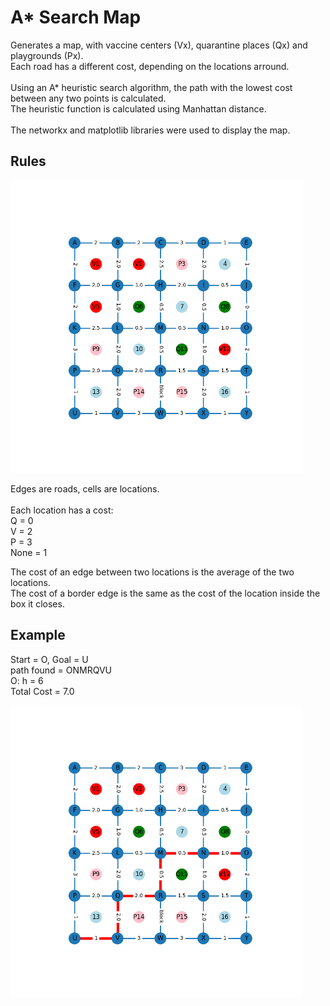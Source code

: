# A* Search Map

Generates a map, with vaccine centers (Vx), quarantine places (Qx) and playgrounds (Px). </br>
Each road has a different cost, depending on the locations arround.</br>
</br>
Using an A* heuristic search algorithm, the path with the lowest cost between any two points is calculated.</br>
The heuristic function is calculated using Manhattan distance.</br>
</br>
The networkx and matplotlib libraries were used to display the map.

## Rules

![alt text](https://github.com/PierrickPro/a_star_search_map/blob/main/empty_map.png?raw=true)

Edges are roads, cells are locations.</br>
</br>
Each location has a cost:</br>
Q = 0</br>
V = 2</br>
P = 3</br>
None = 1</br>

The cost of an edge between two locations is the average of the two locations.</br>
The cost of a border edge is the same as the cost of the location inside the box it closes.</br>

## Example

Start = O, Goal = U</br>
path found = ONMRQVU</br>
O: h = 6</br>
Total Cost =  7.0

![alt text](https://github.com/PierrickPro/a_star_search_map/blob/main/example.png?raw=true)
